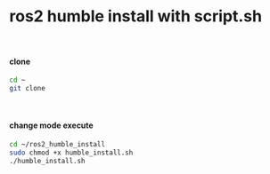 # ros2 humble install with script.sh


<br/>

#### clone

```bash
cd ~
git clone
```

<br/>

#### change mode execute

```bash
cd ~/ros2_humble_install
sudo chmod +x humble_install.sh
./humble_install.sh

```

<br/>
